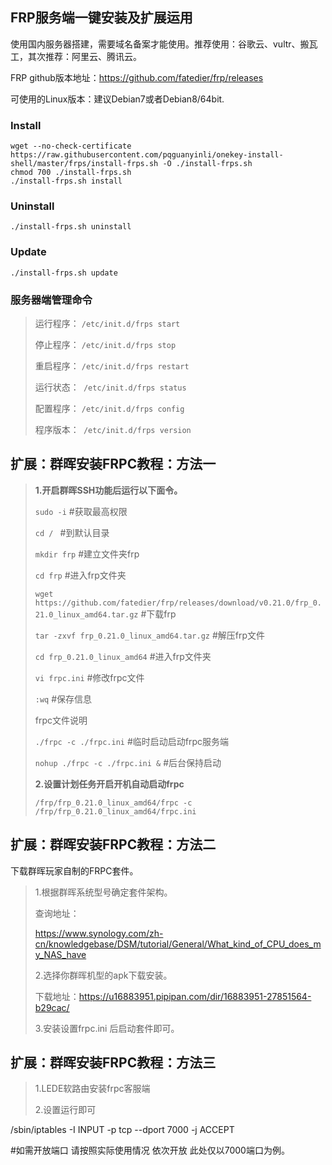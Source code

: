 ## FRP服务端一键安装及扩展运用

使用国内服务器搭建，需要域名备案才能使用。推荐使用：谷歌云、vultr、搬瓦工，其次推荐：阿里云、腾讯云。

FRP github版本地址：https://github.com/fatedier/frp/releases

可使用的Linux版本：建议Debian7或者Debian8/64bit.

### Install
```
wget --no-check-certificate https://raw.githubusercontent.com/pqguanyinli/onekey-install-shell/master/frps/install-frps.sh -O ./install-frps.sh
chmod 700 ./install-frps.sh
./install-frps.sh install
```
### Uninstall
```
./install-frps.sh uninstall
```

### Update
```
./install-frps.sh update
```

### 服务器端管理命令

> 运行程序： ```/etc/init.d/frps start ``` 
>
> 停止程序： ```/etc/init.d/frps stop```
>
> 重启程序： ```/etc/init.d/frps restart```
>
> 运行状态：``` /etc/init.d/frps status```
>
> 配置程序： ```/etc/init.d/frps config```
>
> 程序版本：``` /etc/init.d/frps version```

## 扩展：群晖安装FRPC教程：方法一

> **1.开启群晖SSH功能后运行以下面令。**
>
> ```sudo -i```         #获取最高权限
>
> ```cd / ```             #到默认目录
>
> ```mkdir frp```         #建立文件夹frp
>
> ```cd frp```            #进入frp文件夹
>
> ```wget https://github.com/fatedier/frp/releases/download/v0.21.0/frp_0.21.0_linux_amd64.tar.gz```    #下载frp
>
> ```tar -zxvf frp_0.21.0_linux_amd64.tar.gz```   #解压frp文件
>
> ```cd frp_0.21.0_linux_amd64``` #进入frp文件夹
>
> ```vi frpc.ini``` #修改frpc文件
>
> ```:wq``` #保存信息
>
> frpc文件说明
>
> ```./frpc -c ./frpc.ini``` #临时启动启动frpc服务端
>
> ```nohup ./frpc -c ./frpc.ini &``` #后台保持启动
>
> **2.设置计划任务开启开机自动启动frpc**
> ```
> /frp/frp_0.21.0_linux_amd64/frpc -c /frp/frp_0.21.0_linux_amd64/frpc.ini
> ```

## 扩展：群晖安装FRPC教程：方法二

下载群晖玩家自制的FRPC套件。

> 1.根据群晖系统型号确定套件架构。
>
> 查询地址：
>
> https://www.synology.com/zh-cn/knowledgebase/DSM/tutorial/General/What_kind_of_CPU_does_my_NAS_have 
>  
> 2.选择你群晖机型的apk下载安装。
>
> 下载地址：https://u16883951.pipipan.com/dir/16883951-27851564-b29cac/
>
> 3.安装设置frpc.ini 后启动套件即可。

## 扩展：群晖安装FRPC教程：方法三

> 1.LEDE软路由安装frpc客服端
>
> 2.设置运行即可

/sbin/iptables -I INPUT -p tcp --dport 7000 -j ACCEPT 

#如需开放端口 请按照实际使用情况 依次开放 此处仅以7000端口为例。


